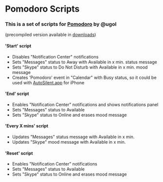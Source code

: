 Pomodoro Scripts
================

### This is a set of scripts for [Pomodoro](https://github.com/ugol/pomodoro) by @ugol
(precompiled version available in [downloads](https://github.com/vrybas/pomodoro-scripts/downloads))

#### 'Start' script
* Disables "Notification Center" notifications
* Sets "Messages" status to Away with Available in x min. status message
* Sets "Skype" status to Do Not Disturb with Available in x min. mood message
* Creates 'Pomodoro' event in "Calendar" with Busy status,
  so it could be used with [AutoSilent.app](http://itunes.apple.com/us/app/autosilent/id474777148?mt=8)
  for iPhone

#### 'End' script
* Enables "Notification Center" notifications and shows notifications panel
* Sets "Messages" status to Available
* Sets "Skype" status to Online and erases mood message

#### 'Every X mins' script
* Updates "Messages" status message with Available in x min.
* Updates "Skype" mood message with Available in x min.

#### 'Reset' script
* Enables "Notification Center" notifications
* Sets "Messages" status to Available
* Sets "Skype" status to Online and erases mood message


